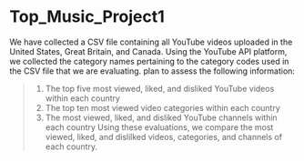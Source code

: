 # Top_Music_Project1

We have collected a CSV file containing all YouTube videos uploaded in the United States, Great Britain, and Canada.
Using the YouTube API platform, we collected the category names pertaining to the category codes used in the CSV file that we are evaluating.
plan to assess the following information:
>    1. The top five most viewed, liked, and disliked YouTube videos within each country
>    2. The top ten most viewed video categories within each country
>    3. The most viewed, liked, and disliked YouTube channels within each country
Using these evaluations, we compare the most viewed, liked, and dislilked videos, categories, and channels of each country.
